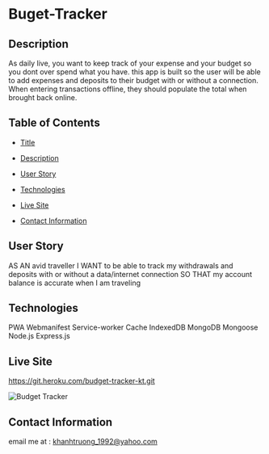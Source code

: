 # Buget-Tracker

## Description 
As daily live, you want to keep track of your expense and your budget so you dont over spend what you have. this app is built so the user will be able to add expenses and deposits to their budget with or without a connection. When entering transactions offline, they should populate the total when brought back online.

## Table of Contents 
- [Title](#Title)

- [Description](#Description)

- [User Story](#UserStory)

- [Technologies](#Technologies)

- [Live Site](#LiveSite)

- [Contact Information](#ContactInformation)
## User Story
AS AN avid traveller
I WANT to be able to track my withdrawals and deposits with or without a data/internet connection
SO THAT my account balance is accurate when I am traveling

## Technologies
PWA
Webmanifest
Service-worker
Cache
IndexedDB
MongoDB
Mongoose
Node.js
Express.js

## Live Site
https://git.heroku.com/budget-tracker-kt.git

![Budget Tracker](https://user-images.githubusercontent.com/82126894/140877495-c105e268-744a-4713-b362-84f9706371dd.png)

## Contact Information 
email me at : khanhtruong_1992@yahoo.com 